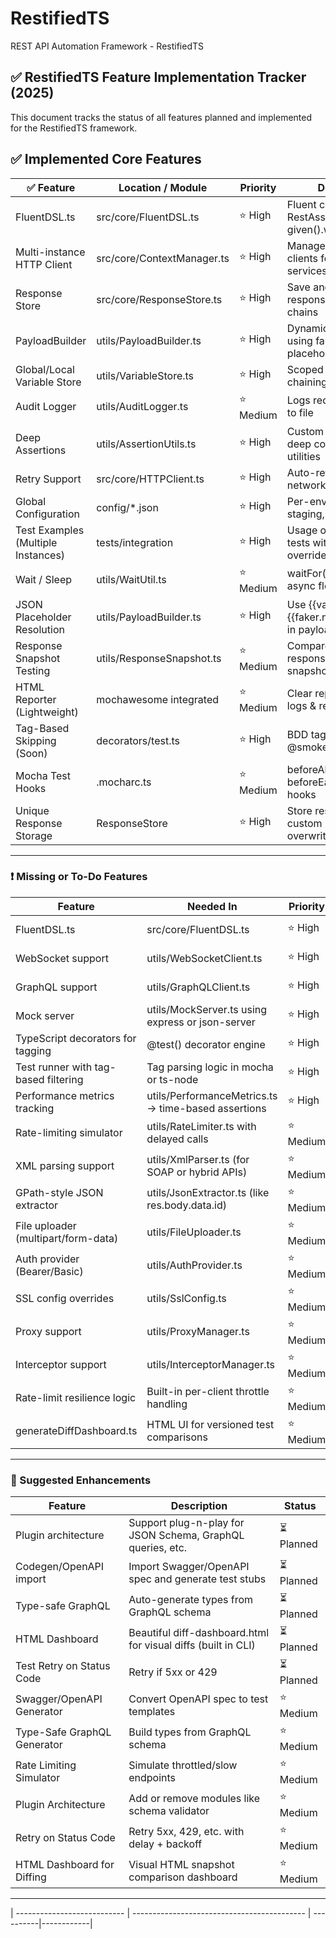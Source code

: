 # RestifiedTS
REST API Automation Framework - RestifiedTS


## ✅ RestifiedTS Feature Implementation Tracker (2025)

This document tracks the status of all features planned and implemented for the RestifiedTS framework.

## ✅ Implemented Core Features

| ✅ Feature                         | Location / Module          | Priority  | Description                                               |
| ---------------------------------- | -------------------------- | ----------|-----------------------------------------------------------|
| FluentDSL.ts                       | src/core/FluentDSL.ts      | ⭐ High    | Fluent chaining like RestAssured – given().when().then() |
| Multi-instance HTTP Client         | src/core/ContextManager.ts | ⭐ High    | Manage multiple API clients for different services        |
| Response Store                     | src/core/ResponseStore.ts  | ⭐ High    | Save and reuse responses across test chains               |
| PayloadBuilder                     | utils/PayloadBuilder.ts    | ⭐ High    | Dynamic JSON payloads using faker and placeholder support |
| Global/Local Variable Store        | utils/VariableStore.ts     | ⭐ High    | Scoped variables for chaining or test re-use              |
| Audit Logger                       | utils/AuditLogger.ts       | ⭐ Medium  | Logs request & response to file                           |
| Deep Assertions                    | utils/AssertionUtils.ts    | ⭐ High    | Custom chai-based deep comparison utilities               |
| Retry Support                      | src/core/HTTPClient.ts     | ⭐ High    | Auto-retry logic for network failures                     |
| Global Configuration               | config/*.json              | ⭐ High    | Per-env config (dev, staging, prod)                       |
| Test Examples (Multiple Instances) | tests/integration          | ⭐ High    | Usage of multi-client tests with chaining & overrides     |
| Wait / Sleep                       | utils/WaitUtil.ts          | ⭐ Medium  | waitFor(ms) utility for async flows                       |
| JSON Placeholder Resolution        | utils/PayloadBuilder.ts    | ⭐ High    | Use {{varName}} or {{faker.name.firstName}} in payloads   |
| Response Snapshot Testing          | utils/ResponseSnapshot.ts  | ⭐ Medium  | Compare new responses against saved snapshots             |
| HTML Reporter (Lightweight)        | mochawesome integrated     | ⭐ Medium  | Clear report with step logs & results                     |
| Tag-Based Skipping (Soon)          | decorators/test.ts         | ⭐ High    | BDD tagging like @smoke, @regression                      |
| Mocha Test Hooks                   | .mocharc.ts                | ⭐ Medium  | beforeAll, afterAll, beforeEach, afterEach hooks          |
| Unique Response Storage            | ResponseStore              | ⭐ High    | Store responses with custom keys without overwriting      |

---

### ❗ Missing or To-Do Features

| Feature                              | Needed In                                            | Priority  | Status        |
|--------------------------------------|-------------------------------------------------------|-----------|----------------|
| FluentDSL.ts                         | src/core/FluentDSL.ts                                | ⭐ High    | ✅ Implemented |
| WebSocket support                    | utils/WebSocketClient.ts                             | ⭐ High    | ✅ Implemented |
| GraphQL support                      | utils/GraphQLClient.ts                               | ⭐ High    | ✅ Implemented |
| Mock server                          | utils/MockServer.ts using express or json-server     | ⭐ High    | ✅ Implemented |
| TypeScript decorators for tagging    | @test() decorator engine                             | ⭐ High    | ⏳ Pending     |
| Test runner with tag-based filtering | Tag parsing logic in mocha or ts-node                | ⭐ High    | ⏳ Pending     |
| Performance metrics tracking         | utils/PerformanceMetrics.ts → time-based assertions  | ⭐ High    | ⏳ Pending     |
| Rate-limiting simulator              | utils/RateLimiter.ts with delayed calls              | ⭐ Medium  | ⏳ Pending     |
| XML parsing support                  | utils/XmlParser.ts (for SOAP or hybrid APIs)         | ⭐ Medium  | ⏳ Pending     |
| GPath-style JSON extractor           | utils/JsonExtractor.ts (like res.body.data.id)       | ⭐ Medium  | ⏳ Pending     |
| File uploader (multipart/form-data) | utils/FileUploader.ts                                | ⭐ Medium  | ⏳ Pending     |
| Auth provider (Bearer/Basic)        | utils/AuthProvider.ts                                | ⭐ Medium  | ⏳ Pending     |
| SSL config overrides                 | utils/SslConfig.ts                                   | ⭐ Medium  | ⏳ Pending     |
| Proxy support                        | utils/ProxyManager.ts                                | ⭐ Medium  | ⏳ Pending     |
| Interceptor support                  | utils/InterceptorManager.ts                          | ⭐ Medium  | ⏳ Pending     |
| Rate-limit resilience logic          | Built-in per-client throttle handling                | ⭐ Medium  | ⏳ Pending     |
| generateDiffDashboard.ts            | HTML UI for versioned test comparisons               | ⭐ Medium  | ⏳ Pending     |

---

### 🔖 Suggested Enhancements

| Feature               | Description                                                   | Status        |
|----------------------|---------------------------------------------------------------|----------------|
| Plugin architecture  | Support plug-n-play for JSON Schema, GraphQL queries, etc.   | ⏳ Planned     |
| Codegen/OpenAPI import | Import Swagger/OpenAPI spec and generate test stubs          | ⏳ Planned     |
| Type-safe GraphQL    | Auto-generate types from GraphQL schema                        | ⏳ Planned     |
| HTML Dashboard       | Beautiful diff-dashboard.html for visual diffs (built in CLI) | ⏳ Planned     |
| Test Retry on Status Code | Retry if 5xx or 429                                       | ⏳ Planned     |
| Swagger/OpenAPI Generator   | Convert OpenAPI spec to test templates      | ⭐ Medium  | ⏳ Planned |
| Type-Safe GraphQL Generator | Build types from GraphQL schema             | ⭐ Medium  | ⏳ Planned |
| Rate Limiting Simulator     | Simulate throttled/slow endpoints           | ⭐ Medium  | ⏳ Planned |
| Plugin Architecture         | Add or remove modules like schema validator | ⭐ Medium  | ⏳ Planned |
| Retry on Status Code        | Retry 5xx, 429, etc. with delay + backoff   | ⭐ Medium  | ⏳ Planned |
| HTML Dashboard for Diffing  | Visual HTML snapshot comparison dashboard   | ⭐ Medium  | ⏳ Planned |
---

| --------------------------- | ------------------------------------------- | ----------|------------|





